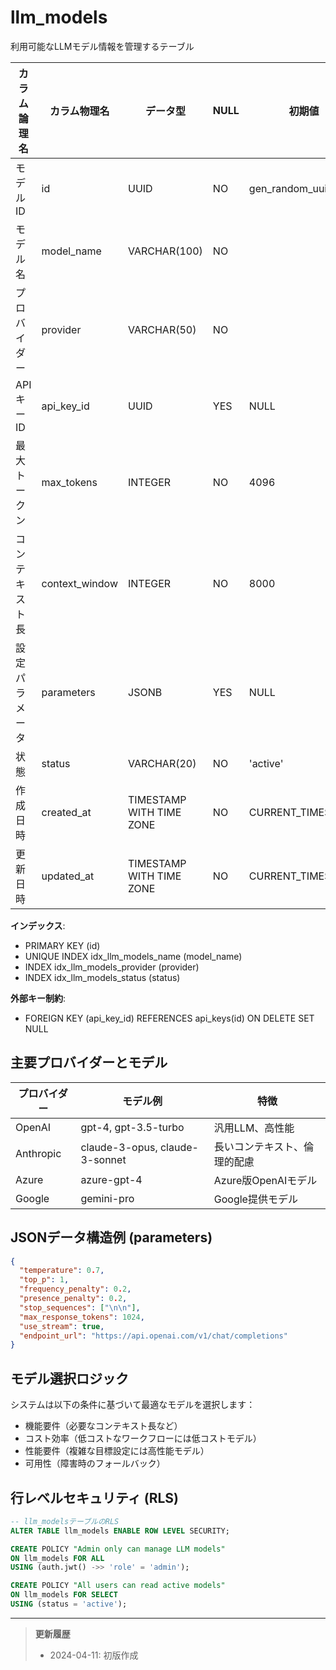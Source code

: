 # llm_models

利用可能なLLMモデル情報を管理するテーブル

| カラム論理名 | カラム物理名 | データ型 | NULL | 初期値 | 制約 | 説明 |
|------------|------------|---------|------|-------|------|------|
| モデルID | id | UUID | NO | gen_random_uuid() | PK | モデル一意識別子 |
| モデル名 | model_name | VARCHAR(100) | NO | | UK | モデルの名称 |
| プロバイダー | provider | VARCHAR(50) | NO | | | モデルプロバイダー（OpenAI/Azure/Anthropic等） |
| APIキーID | api_key_id | UUID | YES | NULL | FK | api_keysテーブルの外部キー |
| 最大トークン | max_tokens | INTEGER | NO | 4096 | | 最大トークン数 |
| コンテキスト長 | context_window | INTEGER | NO | 8000 | | モデルのコンテキストウィンドウサイズ |
| 設定パラメータ | parameters | JSONB | YES | NULL | | モデル設定パラメータ（JSONフォーマット） |
| 状態 | status | VARCHAR(20) | NO | 'active' | | モデルの状態（active/inactive/deprecated） |
| 作成日時 | created_at | TIMESTAMP WITH TIME ZONE | NO | CURRENT_TIMESTAMP | | レコード作成日時 |
| 更新日時 | updated_at | TIMESTAMP WITH TIME ZONE | NO | CURRENT_TIMESTAMP | | レコード更新日時 |

**インデックス**:
- PRIMARY KEY (id)
- UNIQUE INDEX idx_llm_models_name (model_name)
- INDEX idx_llm_models_provider (provider)
- INDEX idx_llm_models_status (status)

**外部キー制約**:
- FOREIGN KEY (api_key_id) REFERENCES api_keys(id) ON DELETE SET NULL

## 主要プロバイダーとモデル

| プロバイダー | モデル例 | 特徴 |
|------------|---------|------|
| OpenAI | gpt-4, gpt-3.5-turbo | 汎用LLM、高性能 |
| Anthropic | claude-3-opus, claude-3-sonnet | 長いコンテキスト、倫理的配慮 |
| Azure | azure-gpt-4 | Azure版OpenAIモデル |
| Google | gemini-pro | Google提供モデル |

## JSONデータ構造例 (parameters)

```json
{
  "temperature": 0.7,
  "top_p": 1,
  "frequency_penalty": 0.2,
  "presence_penalty": 0.2,
  "stop_sequences": ["\n\n"],
  "max_response_tokens": 1024,
  "use_stream": true,
  "endpoint_url": "https://api.openai.com/v1/chat/completions"
}
```

## モデル選択ロジック

システムは以下の条件に基づいて最適なモデルを選択します：
- 機能要件（必要なコンテキスト長など）
- コスト効率（低コストなワークフローには低コストモデル）
- 性能要件（複雑な目標設定には高性能モデル）
- 可用性（障害時のフォールバック）

## 行レベルセキュリティ (RLS)

```sql
-- llm_modelsテーブルのRLS
ALTER TABLE llm_models ENABLE ROW LEVEL SECURITY;

CREATE POLICY "Admin only can manage LLM models" 
ON llm_models FOR ALL 
USING (auth.jwt() ->> 'role' = 'admin');

CREATE POLICY "All users can read active models" 
ON llm_models FOR SELECT 
USING (status = 'active');
```

---

> **更新履歴**
> - 2024-04-11: 初版作成 